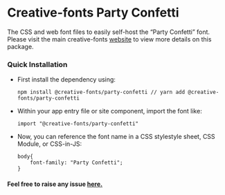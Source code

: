 # Creative-fonts Party Confetti

The CSS and web font files to easily self-host the “Party Confetti” font. Please visit the main creative-fonts [website](https://creativefonts.org/preview/party-confetti) to view more details on this package.

### Quick Installation

- First install the dependency using:

  ```
  npm install @creative-fonts/party-confetti // yarn add @creative-fonts/party-confetti
  ```

- Within your app entry file or site component, import the font like:
  ```
  import "@creative-fonts/party-confetti"
  ```
- Now, you can reference the font name in a CSS stylestyle sheet, CSS Module, or CSS-in-JS:
  ```
  body{
      font-family: "Party Confetti";
  }
  ```

#### Feel free to raise any issue [here.](https://github.com/creative-fonts/creative-fonts/issues)

